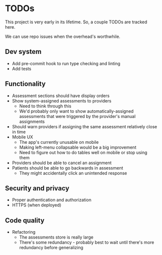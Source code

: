 # TODOs

This project is very early in its lifetime. So, a couple TODOs are tracked here.

We can use repo issues when the overhead's worthwhile.


## Dev system

- Add pre-commit hook to run type checking and linting
- Add tests


## Functionality

- Assessment sections should have display orders
- Show system-assigned assessments to providers
    - Need to think through this
    - We'd probably only want to show automatically-assigned assessments that were triggered by the provider's manual assignments
- Should warn providers if assigning the same assessment relatively close in time
- Mobile UX
    - The app's currently unusable on mobile
    - Making left-menu collapsable would be a big improvement
    - Need to figure out how to do tables well on mobile or stop using them
- Providers should be able to cancel an assignment
- Patients should be able to go backwards in assessment
    - They might accidentally click an unintended response


## Security and privacy

- Proper authentication and authorization
- HTTPS (when deployed)


## Code quality

- Refactoring
    - The assessments store is really large
    - There's some redundancy - probably best to wait until there's more redundancy before generalizing

